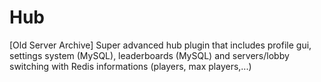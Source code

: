 # Hub
[Old Server Archive] Super advanced hub plugin that includes profile gui, settings system (MySQL), leaderboards (MySQL) and servers/lobby switching with Redis informations (players, max players,...)
